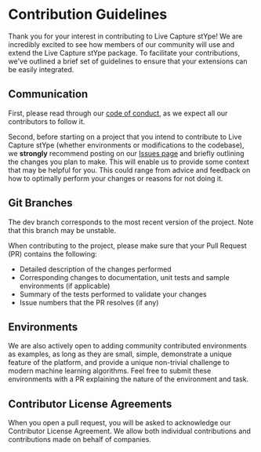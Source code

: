 # Contribution Guidelines

Thank you for your interest in contributing to Live Capture stYpe! We are
incredibly excited to see how members of our community will use and extend the
Live Capture stYpe package. To facilitate your contributions, we've outlined a brief set
of guidelines to ensure that your extensions can be easily integrated.

## Communication

First, please read through our [code of conduct](CODE_OF_CONDUCT.md), as we
expect all our contributors to follow it.

Second, before starting on a project that you intend to contribute to Live Capture stYpe 
(whether environments or modifications to the codebase), we
**strongly** recommend posting on our
[Issues page](https://github.com/Unity-Technologies/com.unity.live-capture.stype/issues)
and briefly outlining the changes you plan to make. This will enable us to
provide some context that may be helpful for you. This could range from advice
and feedback on how to optimally perform your changes or reasons for not doing
it.

## Git Branches
The dev branch corresponds to the most recent version of the project.
Note that this branch may be unstable.

When contributing to the project, please make sure that your Pull Request (PR) contains the following:

* Detailed description of the changes performed
* Corresponding changes to documentation, unit tests and sample environments (if
  applicable)
* Summary of the tests performed to validate your changes
* Issue numbers that the PR resolves (if any)

## Environments

We are also actively open to adding community contributed environments as
examples, as long as they are small, simple, demonstrate a unique feature of
the platform, and provide a unique non-trivial challenge to modern
machine learning algorithms. Feel free to submit these environments with a
PR explaining the nature of the environment and task.

## Contributor License Agreements

When you open a pull request, you will be asked to acknowledge our Contributor License Agreement. 
We allow both individual contributions and contributions made on behalf of companies. 

